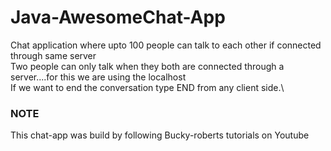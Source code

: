 # Java-AwesomeChat-App
Chat application where upto 100 people can talk to each other if connected through same server\
Two people can only talk when they both are connected through a server....for this we are using the localhost\
If we want to end the conversation type END from any client side.\

### NOTE
This chat-app was build by following Bucky-roberts tutorials on Youtube

